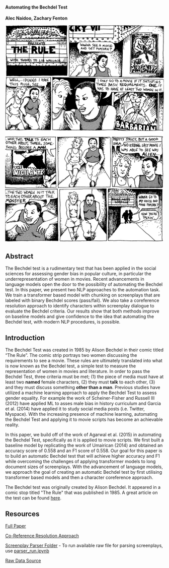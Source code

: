 #### Automating the Bechdel Test ####

__Alec Naidoo, Zachary Fenton__

![Original-Comic-Strip](/assets/img/bechdel-comic-origin.jpeg)

## Abstract

The Bechdel test is a rudimentary test that has been applied in the social sciences for assessing gender bias in popular culture, in particular the underrepresentation of women in movies. Recent advancements in language models open the door to the possibility of automating the Bechdel test. In this paper, we present two NLP approaches to the automation task. We train a transformer based model with chunking on screenplays that are labeled with binary Bechdel scores (pass/fail). We also take a coreference resolution approach to identify characters within screenplay dialogue to evaluate the Bechdel criteria. Our results show that both methods improve on baseline models and give confidence to the idea that automating the Bechdel test, with modern NLP procedures, is possible.

## Introduction
The Bechdel Test was created in 1985 by Alison Bechdel in their comic titled “The Rule”. The comic strip portrays two women discussing the requirements to see a movie. These rules are ultimately translated into what is now known as the Bechdel test, a simple test to measure the representation of women in movies and literature.
In order to pass the Bechdel Test, three criteria must be met; (1) the piece of media must have at least two __named__ female characters, (2) they must __talk__ to each other, (3) and they must discuss something __other than a man__. Previous studies have utilized a machine learning approach to apply the Bechdel Test to assess gender equality. For example the work of Scheiner-Fisher and Russell III (2012) have applied ML to asses male bias in history curriculum and Garcia et al. (2014) have applied it to study social media posts (i.e. Twitter, Myspace). With the increasing presence of machine learning, automating the Bechdel Test and applying it to movie scripts has become an achievable reality.

In this paper, we build off of the work of Agarwal et al. (2015) in automating the Bechdel Test, specifically as it is applied to movie scripts. We first built a baseline model by replicating the work of Umairican (2014) and obtained an accuracy score of 0.558 and an F1 score of 0.558. Our goal for this paper is to build an automatic Bechdel test that will achieve higher accuracy and F1 while overcoming the challenges of applying transformer models to long document sizes of screenplays. With the advancement of language models, we approach the goal of creating an automatic Bechdel test by first utilising transformer based models and then a character coreference approach.

The Bechdel test was originally created by Alison Bechdel. It appeared in a comic stop titled "The Rule" that was published in 1985. A great article on the test can be found [here](https://lithub.com/read-the-1985-comic-strip-that-inspired-the-bechdel-test/).


## Resources
[Full Paper](https://github.com/Alec12/Automating-the-Bechdel-Test/blob/main/Automatic%20Bechdel.pdf)

[Co-Reference Resolution Approach](https://github.com/Alec12/Automating-the-Bechdel-Test/tree/main/coreference_resolution_model) 

[Screenplay Parser Folder](https://github.com/Alec12/Automating-the-Bechdel-Test/screenplayparser)
    - To run available raw file for parsing screenplays, use [parser_run.ipynb](https://github.com/Alec12/Automating-the-Bechdel-Test/blob/main/parser_run.ipynb)

[Raw Data Source](https://huggingface.co/datasets/mocboch/movie_scripts/tree/main)

